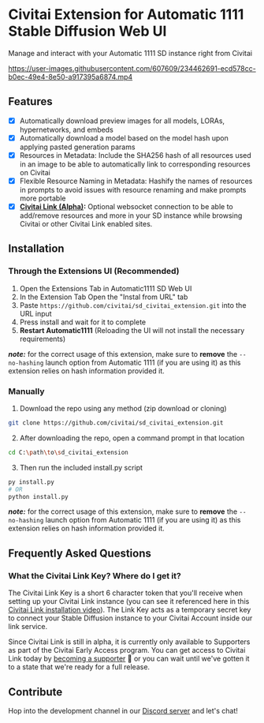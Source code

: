 # Civitai Extension for Automatic 1111 Stable Diffusion Web UI

Manage and interact with your Automatic 1111 SD instance right from Civitai

https://user-images.githubusercontent.com/607609/234462691-ecd578cc-b0ec-49e4-8e50-a917395a6874.mp4

## Features
- [x] Automatically download preview images for all models, LORAs, hypernetworks, and embeds
- [x] Automatically download a model based on the model hash upon applying pasted generation params
- [x] Resources in Metadata: Include the SHA256 hash of all resources used in an image to be able to automatically link to corresponding resources on Civitai
- [x] Flexible Resource Naming in Metadata: Hashify the names of resources in prompts to avoid issues with resource renaming and make prompts more portable
- [x] **[Civitai Link (Alpha)](https://civitai.com/v/civitai-link-intro):** Optional websocket connection to be able to add/remove resources and more in your SD instance while browsing Civitai or other Civitai Link enabled sites.

## Installation

### Through the Extensions UI (Recommended)
1. Open the Extensions Tab in Automatic1111 SD Web UI
2. In the Extension Tab Open the "Instal from URL" tab
3. Paste `https://github.com/civitai/sd_civitai_extension.git` into the URL input
4. Press install and wait for it to complete
5. **Restart Automatic1111** (Reloading the UI will not install the necessary requirements)

***note:*** for the correct usage of this extension, make sure to **remove** the `--no-hashing` launch option from Automatic 1111 (if you are using it) as this extension relies on hash information provided it.

### Manually
1. Download the repo using any method (zip download or cloning)
```sh
git clone https://github.com/civitai/sd_civitai_extension.git
```

2. After downloading the repo, open a command prompt in that location
```sh
cd C:\path\to\sd_civitai_extension
```

3. Then run the included install.py script
```sh
py install.py
# OR
python install.py
```

***note:*** for the correct usage of this extension, make sure to **remove** the `--no-hashing` launch option from Automatic 1111 (if you are using it) as this extension relies on hash information provided it.


## Frequently Asked Questions

### What the Civitai Link Key? Where do I get it?
The Civitai Link Key is a short 6 character token that you'll receive when setting up your Civitai Link instance (you can see it referenced here in this [Civitai Link installation video](https://civitai.com/v/civitai-link-installation)). The Link Key acts as a temporary secret key to connect your Stable Diffusion instance to your Civitai Account inside our link service.

Since Civitai Link is still in alpha, it is currently only available to Supporters as part of the Civitai Early Access program. You can get access to Civitai Link today by [becoming a supporter](https://civitai.com/pricing) 🥰 or you can wait until we've gotten it to a state that we're ready for a full release.

## Contribute

Hop into the development channel in our [Discord server](https://discord.gg/UwX5wKwm6c) and let's chat!
